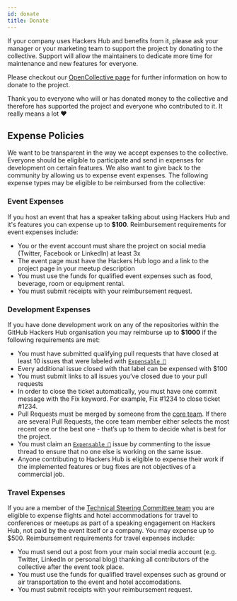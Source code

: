 ```yaml
---
id: donate
title: Donate
---
```


If your company uses Hackers Hub and benefits from it, please ask your manager or your marketing team to support the project by donating to the collective. Support will allow the maintainers to dedicate more time for maintenance and new features for everyone.

Please checkout our [OpenCollective page](https://opencollective.com/hackers-hub) for further information on how to donate to the project.

Thank you to everyone who will or has donated money to the collective and therefore has supported the project and everyone who contributed to it. It really means a lot ❤️

## Expense Policies

We want to be transparent in the way we accept expenses to the collective. Everyone should be eligible to participate and send in expenses for development on certain features. We also want to give back to the community by allowing us to expense event expenses. The following expense types may be eligible to be reimbursed from the collective:

### Event Expenses

If you host an event that has a speaker talking about using Hackers Hub and it's features you can expense up to __$100__. Reimbursement requirements for event expenses include:

- You or the event account must share the project on social media (Twitter, Facebook or LinkedIn) at least 3x
- The event page must have the Hackers Hub logo and a link to the project page in your meetup description
- You must use the funds for qualified event expenses such as food, beverage, room or equipment rental.
- You must submit receipts with your reimbursement request.

### Development Expenses

If you have done development work on any of the repositories within the GitHub Hackers Hub organisation you may reimburse up to __$1000__ if the following requirements are met:

- You must have submitted qualifying pull requests that have closed at least 10 issues that were labeled with [`Expensable 💸`](https://github.com/Abhi6722/hackers-hub/labels/Expensable%20%F0%9F%92%B8)
- Every additional issue closed with that label can be expensed with $100
- You must submit links to all issues you’ve closed due to your pull requests
- In order to close the ticket automatically, you must have one commit message with the Fix keyword. For example, Fix #1234 to close ticket #1234.
- Pull Requests must be merged by someone from the [core team](https://github.com/Abhi6722/hackers-hub/blob/main/AUTHORS.md#tsc-technical-steering-committee). If there are several Pull Requests, the core team member either selects the most recent one or the best one - that’s up to them to decide what is best for the project.
- You must claim an [`Expensable 💸`](https://github.com/Abhi6722/hackers-hub/labels/Expensable%20%F0%9F%92%B8) issue by commenting to the issue thread to ensure that no one else is working on the same issue.
- Anyone contributing to Hackers Hub is eligible to expense their work if the implemented features or bug fixes are not objectives of a commercial job.

### Travel Expenses

If you are a member of the [Technical Steering Committee team](https://github.com/Abhi6722/hackers-hub/blob/main/AUTHORS.md#tsc-technical-steering-committee) you are eligible to expense flights and hotel accommodations for travel to conferences or meetups as part of a speaking engagement on Hackers Hub, not paid by the event itself or a company. You may expense up to $500. Reimbursement requirements for travel expenses include:

- You must send out a post from your main social media account (e.g. Twitter, LinkedIn or personal blog) thanking all contributors of the collective after the event took place.
- You must use the funds for qualified travel expenses such as ground or air transportation to the event and hotel accomodations.
- You must submit receipts with your reimbursement request.
